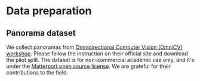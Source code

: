 # Data preparation

## Panorama dataset

We collect panoramas from [Omnidirectional Computer Vision (OmniCV) workshop](https://github.com/mvlchallenge/mvl_toolkit). Please follow the instruction on their official site and download the pilot split. The dataset is for non-commercial academic use only, and it's under the [Matterport open source license](https://matterport.com/legal/matterport-end-user-license-agreement-academic-use-model-data). We are grateful for their contributions to the field.

